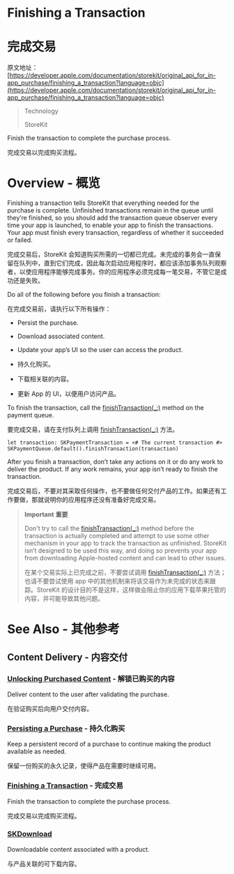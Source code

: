 # Finishing a Transaction
# 完成交易

原文地址：[https://developer.apple.com/documentation/storekit/original_api_for_in-app_purchase/finishing_a_transaction?language=objc](https://developer.apple.com/documentation/storekit/original_api_for_in-app_purchase/finishing_a_transaction?language=objc)

> Technology
>
> StoreKit

Finish the transaction to complete the purchase process.

完成交易以完成购买流程。

# Overview - 概览

Finishing a transaction tells StoreKit that everything needed for the purchase is complete. Unfinished transactions remain in the queue until they’re finished, so you should add the transaction queue observer every time your app is launched, to enable your app to finish the transactions. Your app must finish every transaction, regardless of whether it succeeded or failed.

完成交易后，StoreKit 会知道购买所需的一切都已完成。未完成的事务会一直保留在队列中，直到它们完成，因此每次启动应用程序时，都应该添加事务队列观察者，以使应用程序能够完成事务。你的应用程序必须完成每一笔交易，不管它是成功还是失败。

Do all of the following before you finish a transaction:

在完成交易前，请执行以下所有操作：

- Persist the purchase.
- Download associated content.
- Update your app’s UI so the user can access the product.

- 持久化购买。
- 下载相关联的内容。
- 更新 App 的 UI，以便用户访问产品。

To finish the transaction, call the [finishTransaction(_:)](https://developer.apple.com/documentation/storekit/skpaymentqueue/1506003-finishtransaction) method on the payment queue.

要完成交易，请在支付队列上调用 [finishTransaction(_:)](https://developer.apple.com/documentation/storekit/skpaymentqueue/1506003-finishtransaction) 方法。

```
let transaction: SKPaymentTransaction = <# The current transaction #>
SKPaymentQueue.default().finishTransaction(transaction)
```

After you finish a transaction, don’t take any actions on it or do any work to deliver the product. If any work remains, your app isn’t ready to finish the transaction.

完成交易后，不要对其采取任何操作，也不要做任何交付产品的工作。如果还有工作要做，那就说明你的应用程序还没有准备好完成交易。

> **Important** **重要**
> 
> Don't try to call the [finishTransaction(_:)](https://developer.apple.com/documentation/storekit/skpaymentqueue/1506003-finishtransaction) method before the transaction is actually completed and attempt to use some other mechanism in your app to track the transaction as unfinished. StoreKit isn’t designed to be used this way, and doing so prevents your app from downloading Apple-hosted content and can lead to other issues.
> 
> 在某个交易实际上已完成之前，不要尝试调用  [finishTransaction(_:)](https://developer.apple.com/documentation/storekit/skpaymentqueue/1506003-finishtransaction) 方法；也请不要尝试使用 app 中的其他机制来将该交易作为未完成的状态来跟踪。StoreKit 的设计目的不是这样，这样做会阻止你的应用下载苹果托管的内容，并可能导致其他问题。

# See Also - 其他参考

## Content Delivery - 内容交付

### [Unlocking Purchased Content](https://developer.apple.com/documentation/storekit/original_api_for_in-app_purchase/unlocking_purchased_content?language=objc) - 解锁已购买的内容

Deliver content to the user after validating the purchase.

在验证购买后向用户交付内容。

### [Persisting a Purchase](https://developer.apple.com/documentation/storekit/original_api_for_in-app_purchase/persisting_a_purchase?language=objc) - 持久化购买

Keep a persistent record of a purchase to continue making the product available as needed.

保留一份购买的永久记录，使得产品在需要时继续可用。

### [Finishing a Transaction](https://developer.apple.com/documentation/storekit/original_api_for_in-app_purchase/finishing_a_transaction?language=objc) - 完成交易

Finish the transaction to complete the purchase process.

完成交易以完成购买流程。

### [SKDownload](https://developer.apple.com/documentation/storekit/skdownload?language=objc)

Downloadable content associated with a product.

与产品关联的可下载内容。
